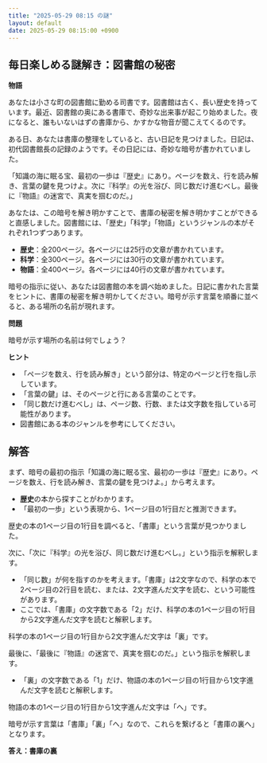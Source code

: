 ```yaml
---
title: "2025-05-29 08:15 の謎"
layout: default
date: 2025-05-29 08:15:00 +0900
---
```

## 毎日楽しめる謎解き：図書館の秘密

**物語**

あなたは小さな町の図書館に勤める司書です。図書館は古く、長い歴史を持っています。最近、図書館の奥にある書庫で、奇妙な出来事が起こり始めました。夜になると、誰もいないはずの書庫から、かすかな物音が聞こえてくるのです。

ある日、あなたは書庫の整理をしていると、古い日記を見つけました。日記は、初代図書館長の記録のようです。その日記には、奇妙な暗号が書かれていました。

「知識の海に眠る宝、最初の一歩は『歴史』にあり。ページを数え、行を読み解き、言葉の鍵を見つけよ。次に『科学』の光を浴び、同じ数だけ進むべし。最後に『物語』の迷宮で、真実を掴むのだ。」

あなたは、この暗号を解き明かすことで、書庫の秘密を解き明かすことができると直感しました。図書館には、「歴史」「科学」「物語」というジャンルの本がそれぞれ1つずつあります。

*   **歴史**：全200ページ。各ページには25行の文章が書かれています。
*   **科学**：全300ページ。各ページには30行の文章が書かれています。
*   **物語**：全400ページ。各ページには40行の文章が書かれています。

暗号の指示に従い、あなたは図書館の本を調べ始めました。日記に書かれた言葉をヒントに、書庫の秘密を解き明かしてください。暗号が示す言葉を順番に並べると、ある場所の名前が現れます。

**問題**

暗号が示す場所の名前は何でしょう？

**ヒント**

*   「ページを数え、行を読み解き」という部分は、特定のページと行を指し示しています。
*   「言葉の鍵」は、そのページと行にある言葉のことです。
*   「同じ数だけ進むべし」は、ページ数、行数、または文字数を指している可能性があります。
*   図書館にある本のジャンルを参考にしてください。

## 解答

まず、暗号の最初の指示「知識の海に眠る宝、最初の一歩は『歴史』にあり。ページを数え、行を読み解き、言葉の鍵を見つけよ。」から考えます。

*   **歴史**の本から探すことがわかります。
*   「最初の一歩」という表現から、1ページ目の1行目だと推測できます。

歴史の本の1ページ目の1行目を調べると、「書庫」という言葉が見つかりました。

次に、「次に『科学』の光を浴び、同じ数だけ進むべし。」という指示を解釈します。

*   「同じ数」が何を指すのかを考えます。「書庫」は2文字なので、科学の本で2ページ目の2行目を読む、または、2文字進んだ文字を読む、という可能性があります。
*   ここでは、「書庫」の文字数である「2」だけ、科学の本の1ページ目の1行目から2文字進んだ文字を読むと解釈します。

科学の本の1ページ目の1行目から2文字進んだ文字は「裏」です。

最後に、「最後に『物語』の迷宮で、真実を掴むのだ。」という指示を解釈します。

*   「裏」の文字数である「1」だけ、物語の本の1ページ目の1行目から1文字進んだ文字を読むと解釈します。

物語の本の1ページ目の1行目から1文字進んだ文字は「へ」です。

暗号が示す言葉は「書庫」「裏」「へ」なので、これらを繋げると「書庫の裏へ」となります。

**答え：書庫の裏**
